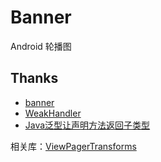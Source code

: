 # Banner
Android 轮播图

## Thanks
- [banner](https://github.com/youth5201314/banner/)
- [WeakHandler](https://github.com/badoo/android-weak-handler)
- [Java泛型让声明方法返回子类型](http://codelife.me/blog/2014/03/05/returning-subtype-of-declared-type-from-method-by-java-generics/)

相关库：[ViewPagerTransforms](https://github.com/ToxicBakery/ViewPagerTransforms)
